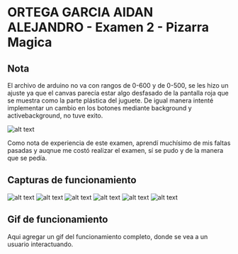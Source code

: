 ORTEGA GARCIA AIDAN ALEJANDRO - Examen 2 - Pizarra Magica
======

## Nota
El archivo de arduino no va con rangos de 0-600 y de 0-500, se les hizo un ajuste ya que
el canvas parecía estar algo desfasado de la pantalla roja que se muestra como la parte plástica
del juguete.
De igual manera intenté implementar un cambio en los botones mediante background y activebackground,
no tuve exito.

![alt text](ReadmeAssets/unlucky.gif "Bah")

Como nota de experiencia de este examen, aprendí muchísimo de mis faltas pasadas y auqnue me costó
realizar el examen, sí se pudo y de la manera que se pedía.


## Capturas de funcionamiento
![alt text](ReadmeAssets/white_board.jpg "White Board")
![alt text](ReadmeAssets/green.jpg "Green Pencil")
![alt text](ReadmeAssets/blue.jpg "Blue Pencil")
![alt text](ReadmeAssets/red.jpg "Red Pencil")
![alt text](ReadmeAssets/black.jpg "Black Pencil")
![alt text](ReadmeAssets/mix.jpg "All the pencils")

## Gif de funcionamiento
Aqui agregar un gif del funcionamiento completo, donde se vea a un usuario interactuando.